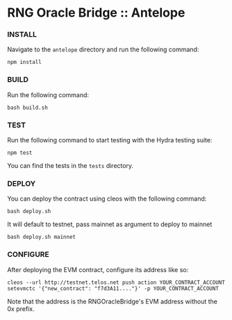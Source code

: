 # RNG Oracle Bridge :: Antelope

### INSTALL

Navigate to the `antelope` directory and run the following command:

`npm install`

### BUILD

Run the following command:

`bash build.sh`

### TEST

Run the following command to start testing with the Hydra testing suite:

`npm test`

You can find the tests in the `tests` directory.

### DEPLOY

You can deploy the contract using cleos with the following command:

`bash deploy.sh`

It will default to testnet, pass mainnet as argument to deploy to mainnet

`bash deploy.sh mainnet`

### CONFIGURE

After deploying the EVM contract, configure its address like so:

`cleos --url http://testnet.telos.net push action YOUR_CONTRACT_ACCOUNT setevmctc '{"new_contract": "f7d3A11...."}' -p YOUR_CONTRACT_ACCOUNT`

Note that the address is the RNGOracleBridge's EVM address without the 0x prefix.
